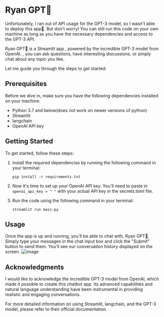 # Ryan GPT🤖


 Unfortunately, I ran out of API usage for the GPT-3 model, so I wasn't able to deploy this app🙁. But don't worry! You can still run this code on your own machine as long as you have the necessary dependencies and access to the GPT-3 API.

 Ryan GPT🤖 is a Streamlit app , powered by the incredible GPT-3 model from OpenAI. , you can ask questions, have interesting discussions, or simply chat about any topic you like.



Let me guide you through the steps to get started:

## Prerequisites
Before we dive in, make sure you have the following dependencies installed on your machine:
- Python 3.7 and below(does not work on newer versions of python)
- Streamlit
- langchain
- OpenAI API key

## Getting Started
To get started, follow these steps:

1. Install the required dependencies by running the following command in your terminal:
   ```
   pip install -r requirements.txt
   ```

2. Now it's time to set up your OpenAI API key. You'll need to paste in `openai_api_key = " "` with your actual API key in the secrets.toml file.

3. Run the code using the following command in your terminal:
   ```
   streamlit run main.py
   ```

## Usage
Once the app is up and running, you'll be able to chat with, Ryan GPT🤖. Simply type your messages in the chat input box and click the "Submit" button to send them. You'll see our conversation history displayed on the screen.
![image](https://github.com/ashakeem/RyanGPT/assets/125868067/b7314fbf-ad8d-423e-af85-11687abd4fdd)
## Acknowledgments
I would like to acknowledge the incredible GPT-3 model from OpenAI, which made it possible to create this chatbot app. Its advanced capabilities and natural language understanding have been instrumental in providing realistic and engaging conversations.

For more detailed information on using Streamlit, langchain, and the GPT-3 model, please refer to their official documentation. 
